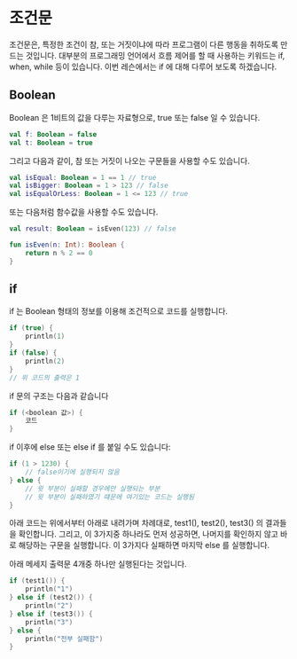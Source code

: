 조건문
=====
조건문은, 특정한 조건이 참, 또는 거짓이냐에 따라 프로그램이 다른 행동을 취하도록 만드는 것입니다.
대부분의 프로그래밍 언어에서 흐름 제어를 할 때 사용하는 키워드는 if, when, while 등이 있습니다.
이번 레슨에서는 if 에 대해 다루어 보도록 하겠습니다.



Boolean
-----
Boolean 은 1비트의 값을 다루는 자료형으로, true 또는 false 일 수 있습니다.
```kotlin
val f: Boolean = false
val t: Boolean = true
```
그리고 다음과 같이, 참 또는 거짓이 나오는 구문들을 사용할 수도 있습니다.
```kotlin
val isEqual: Boolean = 1 == 1 // true
val isBigger: Boolean = 1 > 123 // false
val isEqualOrLess: Boolean = 1 <= 123 // true
```

또는 다음처럼 함수값을 사용할 수도 있습니다.
```kotlin
val result: Boolean = isEven(123) // false

fun isEven(n: Int): Boolean {
    return n % 2 == 0
}
```

if
----
if 는 Boolean 형태의 정보를 이용해 조건적으로 코드를 실행합니다.
```kotlin
if (true) {
    println(1)
}
if (false) {
    println(2)
}
// 위 코드의 출력은 1
```

if 문의 구조는 다음과 같습니다
```kotlin
if (<boolean 값>) {
    코드
}
```
if 이후에 else 또는 else if 를 붙일 수도 있습니다:
```kotlin
if (1 > 1230) {
    // false이기에 실행되지 않음
} else {
    // 윗 부분이 실패할 경우에만 실행되는 부분
    // 윗 부분이 실패하였기 떄문에 여기있는 코드는 실행됨
}
```

아래 코드는 위에서부터 아래로 내려가며 차례대로, test1(), test2(), test3() 의 결과들을 확인합니다.
그리고, 이 3가지중 하나라도 먼저 성공하면, 나머지를 확인하지 않고 바로 해당하는 구문을 실행합니다.
이 3가지다 실패하면 마지막 else 를 실행합니다.

아래 메세지 출력문 4개중 하나만 실행된다는 것입니다.
```kotlin
if (test1()) {
    println("1")
} else if (test2()) {
    println("2")
} else if (test3()) {
    println("3")
} else {
    println("전부 실패함")
}
```